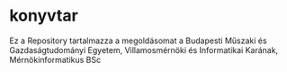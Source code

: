 # konyvtar

Ez a Repository tartalmazza a megoldásomat a Budapesti Műszaki és Gazdaságtudományi Egyetem, Villamosmérnöki és Informatikai Karának,
Mérnökinformatikus BSc
